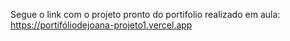 Segue o link com o projeto pronto do portifolio realizado em aula: 
https://portifóliodejoana-projeto1.vercel.app
